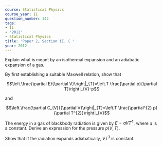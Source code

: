 ```yaml
---
course: Statistical Physics
course_year: II
question_number: 142
tags:
- II
- '2012'
- Statistical Physics
title: 'Paper 2, Section II, C '
year: 2012
---
```




Explain what is meant by an isothermal expansion and an adiabatic expansion of a gas.

By first establishing a suitable Maxwell relation, show that

$$\left.\frac{\partial E}{\partial V}\right|_{T}=\left.T \frac{\partial p}{\partial T}\right|_{V}-p$$

and

$$\left.\frac{\partial C_{V}}{\partial V}\right|_{T}=\left.T \frac{\partial^{2} p}{\partial T^{2}}\right|_{V}$$

The energy in a gas of blackbody radiation is given by $E=a V T^{4}$, where $a$ is a constant. Derive an expression for the pressure $p(V, T)$.

Show that if the radiation expands adiabatically, $V T^{3}$ is constant.
